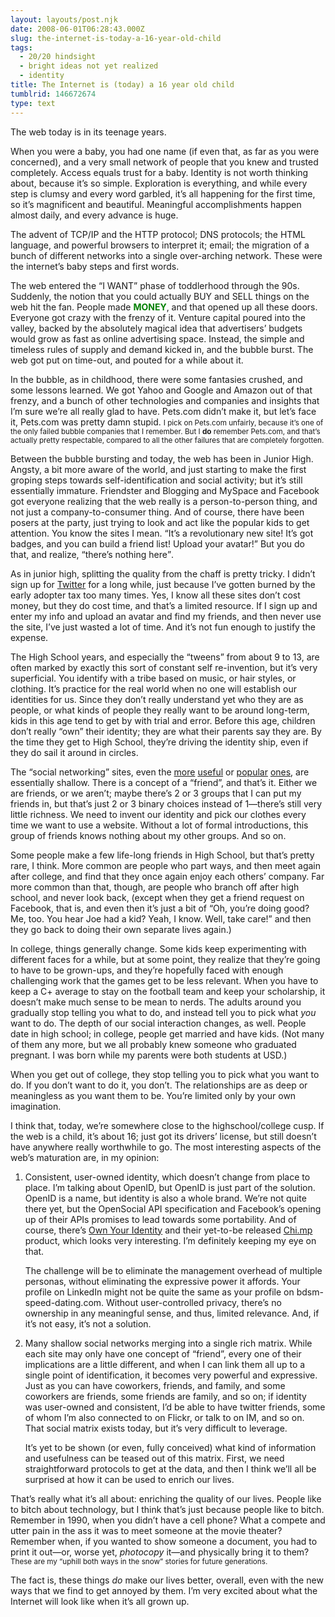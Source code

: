 ```yaml
---
layout: layouts/post.njk
date: 2008-06-01T06:28:43.000Z
slug: the-internet-is-today-a-16-year-old-child
tags:
  - 20/20 hindsight
  - bright ideas not yet realized
  - identity
title: The Internet is (today) a 16 year old child
tumblrid: 146672674
type: text
---
```

<p>The web today is in its teenage years.</p>

<p>When you were a baby, you had one name (if even that, as far as you were concerned), and a very small network of people that you knew and trusted completely.  Access equals trust for a baby.  Identity is not worth thinking about, because it&rsquo;s so simple.  Exploration is everything, and while every step is clumsy and every word garbled, it&rsquo;s all happening for the first time, so it&rsquo;s magnificent and beautiful.  Meaningful accomplishments happen almost daily, and every advance is huge.</p>

<p>The advent of TCP/IP and the HTTP protocol; DNS protocols; the HTML language, and powerful browsers to interpret it; email; the migration of a bunch of different networks into a single over-arching network.  These were the internet&rsquo;s baby steps and first words.</p>

<p>The web entered the &ldquo;I WANT&rdquo; phase of toddlerhood through the 90s.  Suddenly, the notion that you could actually BUY and SELL things on the web hit the fan. People made <strong style="color:green">MONEY</strong>, and that opened up all these doors.  Everyone got crazy with the frenzy of it.  Venture capital poured into the valley, backed by the absolutely magical idea that advertisers&rsquo; budgets would grow as fast as online advertising space.  Instead, the simple and timeless rules of supply and demand kicked in, and the bubble burst.  The web got put on time-out, and pouted for a while about it.</p>

<p>In the bubble, as in childhood, there were some fantasies crushed, and some lessons learned.  We got Yahoo and Google and Amazon out of that frenzy, and a bunch of other technologies and companies and insights that I&rsquo;m sure we&rsquo;re all really glad to have.  Pets.com didn&rsquo;t make it, but let&rsquo;s face it, Pets.com was pretty damn stupid.  <small>I pick on Pets.com unfairly, because it&rsquo;s one of the only failed bubble companies that I remember.  But I <strong>do</strong> remember Pets.com, and that&rsquo;s actually pretty respectable, compared to all the other failures that are completely forgotten.</small></p>

<p>Between the bubble bursting and today, the web has been in Junior High.  Angsty, a bit more aware of the world, and just starting to make the first groping steps towards self-identification and social activity; but it&rsquo;s still essentially immature.  Friendster and Blogging and MySpace and Facebook got everyone realizing that the web really is a person-to-person thing, and not just a company-to-consumer thing.  And of course, there have been posers at the party, just trying to look and act like the popular kids to get attention.  You know the sites I mean.  <q>It&rsquo;s a revolutionary new site!  It&rsquo;s got badges, and you can build a friend list!  Upload your avatar!</q>  But you do that, and realize, <q>there&rsquo;s nothing here</q>.</p>

<p>As in junior high, splitting the quality from the chaff is pretty tricky.  I didn&rsquo;t sign up for <a href="http://twitter.com">Twitter</a> for a long while, just because I&rsquo;ve gotten burned by the early adopter tax too many times.  Yes, I know all these sites don&rsquo;t cost money, but they do cost time, and that&rsquo;s a limited resource.  If I sign up and enter my info and upload an avatar and find my friends, and then never use the site, I&rsquo;ve just wasted a lot of time.  And it&rsquo;s not fun enough to justify the expense.</p>

<p>The High School years, and especially the &ldquo;tweens&rdquo; from about 9 to 13, are often marked by exactly this sort of constant self re-invention, but it&rsquo;s very superficial.  You identify with a tribe based on music, or hair styles, or clothing.  It&rsquo;s practice for the real world when no one will establish our identities for us.  Since they don&rsquo;t really understand yet who they are as people, or what kinds of people they really want to be around long-term, kids in this age tend to get by with trial and error.  Before this age, children don&rsquo;t really &ldquo;own&rdquo; their identity; they are what their parents say they are.  By the time they get to High School, they&rsquo;re driving the identity ship, even if they do sail it around in circles.</p>

<p>The &ldquo;social networking&rdquo; sites, even the <a href="http://linkedin.com">more</a> <a href="http://twitter.com">useful</a> or <a href="http://myspace.com">popular</a> <a href="http://facebook.com">ones</a>, are essentially shallow.  There is a concept of a &ldquo;friend&rdquo;, and that&rsquo;s it.  Either we are friends, or we aren&rsquo;t; maybe there&rsquo;s 2 or 3 groups that I can put my friends in, but that&rsquo;s just 2 or 3 binary choices instead of 1&mdash;there&rsquo;s still very little richness.  We need to invent our identity and pick our clothes every time we want to use a website.  Without a lot of formal introductions, this group of friends knows nothing about my other groups.  And so on.</p>

<p>Some people make a few life-long friends in High School, but that&rsquo;s pretty rare, I think.  More common are people who part ways, and then meet again after college, and find that they once again enjoy each others&rsquo; company.  Far more common than that, though, are people who branch off after high school, and never look back, (except when they get a friend request on Facebook, that is, and even then it&rsquo;s just a bit of <q>Oh, you&rsquo;re doing good?  Me, too.  You hear Joe had a kid? Yeah, I know.  Well, take care!</q> and then they go back to doing their own separate lives again.)</p>

<p>In college, things generally change.  Some kids keep experimenting with different faces for a while, but at some point, they realize that they&rsquo;re going to have to be grown-ups, and they&rsquo;re hopefully faced with enough challenging work that the games get to be less relevant.  When you have to keep a C+ average to stay on the football team and keep your scholarship, it doesn&rsquo;t make much sense to be mean to nerds.  The adults around you gradually stop telling you what to do, and instead tell you to pick what <em>you</em> want to do.  The depth of our social interaction changes, as well.  People date in high school; in college, people get married and have kids.  (Not many of them any more, but we all probably knew someone who graduated pregnant.  I was born while my parents were both students at USD.)</p>

<p>When you get out of college, they stop telling you to pick what you want to do.  If you don&rsquo;t want to do it, you don&rsquo;t.  The relationships are as deep or meaningless as you want them to be.  You&rsquo;re limited only by your own imagination.</p>

<p>I think that, today, we&rsquo;re somewhere close to the highschool/college cusp.  If the web is a child, it&rsquo;s about 16; just got its drivers&rsquo; license, but still doesn&rsquo;t have anywhere really worthwhile to go.  The most interesting aspects of the web&rsquo;s maturation are, in my opinion:</p>

<ol><li>

Consistent, user-owned identity, which doesn&rsquo;t change from place to place.  I&rsquo;m talking about OpenID, but OpenID is just part of the solution.  OpenID is a name, but identity is also a whole brand.  We&rsquo;re not quite there yet, but the OpenSocial API specification and Facebook&rsquo;s opening up of their APIs promises to lead towards some portability.  And of course, there&rsquo;s <a href="http://www.ownyouridentity.com/">Own Your Identity</a> and their yet-to-be released <a href="http://chi.mp">Chi.mp</a> product, which looks very interesting.  I&rsquo;m definitely keeping my eye on that.

The challenge will be to eliminate the management overhead of multiple personas, without eliminating the expressive power it affords.  Your profile on LinkedIn might not be quite the same as your profile on bdsm-speed-dating.com.  Without user-controlled privacy, there&rsquo;s no ownership in any meaningful sense, and thus, limited relevance.  And, if it&rsquo;s not easy, it&rsquo;s not a solution.

</li>
    <li>

Many shallow social networks merging into a single rich matrix.  While each site may only have one concept of &ldquo;friend&rdquo;, every one of their implications are a little different, and when I can link them all up to a single point of identification, it becomes very powerful and expressive.  Just as you can have coworkers, friends, and family, and some coworkers are friends, some friends are family, and so on; if identity was user-owned and consistent, I&rsquo;d be able to have twitter friends, some of whom I&rsquo;m also connected to on Flickr, or talk to on IM, and so on.  That social matrix exists today, but it&rsquo;s very difficult to leverage.

It&rsquo;s yet to be shown (or even, fully conceived) what kind of information and usefulness can be teased out of this matrix.  First, we need straightforward protocols to get at the data, and then I think we&rsquo;ll all be surprised at how it can be used to enrich our lives.

</li>
</ol><p>That&rsquo;s really what it&rsquo;s all about: enriching the quality of our lives.  People like to bitch about technology, but I think that&rsquo;s just because people like to bitch.  Remember in 1990, when you didn&rsquo;t have a cell phone?  What a compete and utter pain in the ass it was to meet someone at the movie theater?  Remember when, if you wanted to show someone a document, you had to print it out&mdash;or, worse yet, <em>photocopy</em> it&mdash;and physically bring it to them?  <small>These are my &ldquo;uphill both ways in the snow&rdquo; stories for future generations.</small></p>

<p>The fact is, these things <em>do</em> make our lives better, overall, even with the new ways that we find to get annoyed by them.  I&rsquo;m very excited about what the Internet will look like when it&rsquo;s all grown up.</p>
